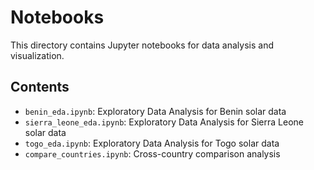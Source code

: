 # Notebooks

This directory contains Jupyter notebooks for data analysis and visualization.

## Contents

- `benin_eda.ipynb`: Exploratory Data Analysis for Benin solar data
- `sierra_leone_eda.ipynb`: Exploratory Data Analysis for Sierra Leone solar data
- `togo_eda.ipynb`: Exploratory Data Analysis for Togo solar data
- `compare_countries.ipynb`: Cross-country comparison analysis
